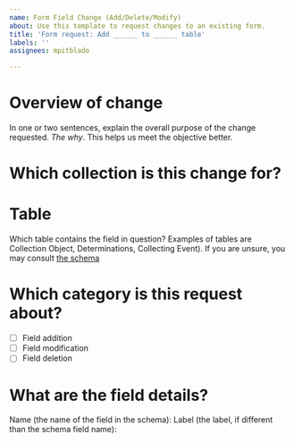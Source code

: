 ```yaml
---
name: Form Field Change (Add/Delete/Modify)
about: Use this template to request changes to an existing form.
title: 'Form request: Add ______ to ______ table'
labels: ''
assignees: mpitblado

---
```


# Overview of change
In one or two sentences, explain the overall purpose of the change requested. *The why*. This helps us meet the objective better.

# Which collection is this change for?

# Table
Which table contains the field in question? Examples of tables are Collection Object, Determinations, Collecting Event). If you are unsure, you may consult [the schema](https://files.specifysoftware.org/schema/version/2.10/)

# Which category is this request about?
- [ ] Field addition
- [ ] Field modification
- [ ] Field deletion

# What are the field details?
Name (the name of the field in the schema): 
Label (the label, if different than the schema field name):
